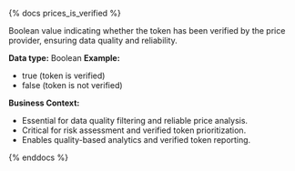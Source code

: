 {% docs prices_is_verified %}

Boolean value indicating whether the token has been verified by the price provider, ensuring data quality and reliability.

**Data type:** Boolean
**Example:**
- true (token is verified)
- false (token is not verified)

**Business Context:**
- Essential for data quality filtering and reliable price analysis.
- Critical for risk assessment and verified token prioritization.
- Enables quality-based analytics and verified token reporting.

{% enddocs %} 